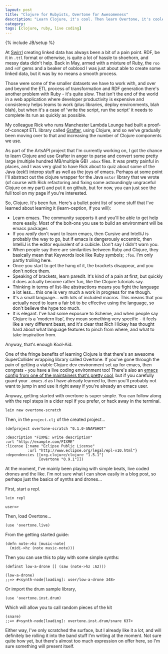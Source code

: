 ```yaml
---
layout: post
title: "Clojure for Rubyists, Overtone for Awesomeness"
description: "Learn Clojure, it's cool. Then learn Overtone, it's cooler."
category: 
tags: [clojure, ruby, live coding]
---
```

{% include JB/setup %}

At [Swirrl](http://swirrl.com) creating linked data has always been a bit of a pain point. RDF, be it in `.ttl` format or otherwise, is quite a lot of hassle to shoehorn, and messy data didn't help. Back in May, armed with a mixture of Ruby, the `roo` and `rdf` gems and a beaker of oxblood I was just about able to create some linked data, but it was by no means a smooth process. 

Those were some of the smaller datasets we have to work with, and over and beyond the ETL process of transformation and RDF generation there's another problem with Ruby - it's quite slow. That isn't the end of the world in a web application where developer productivity is expensive and consistency helps teams to work (plus libraries, deploy environments, blah blah), but when it's a case of 'write the script, run the script' it needs to complete its run as quickly as possible. 

My colleague Rick who runs Manchester Lambda Lounge had built a proof-of-concept ETL library called [Grafter](http://grafter.org), using Clojure, and so we've gradually been moving over to that and increasing the number of Clojure components we use. 

As part of the ArtsAPI project that I'm currently working on, I got the chance to learn Clojure and use Grafter in anger to parse and convert some pretty large (multiple hundred MB/multiple GB) `.mbox` files. It was pretty painful in places, and I was very glad to have Rick about to quiz about some of the Java (eek!) interop stuff as well as the joys of emacs. Perhaps at some point I'll abstract out the clojure wrapper for the Java `mstor` library that we wrote (of course with Rick refactoring and fixing some astoundingly ungraceful Clojure on my part) and put it on github, but for now, you can just see the full tool on my page if you're interested.

So, Clojure. It's been fun. Here's a bullet point list of some stuff that I've learned about learning it (learn-ception, if you will): 

- Learn emacs. The community supports it and you'll be able to get help more easily. Most of the bolt-ons you use to build an environment will be emacs packages
- If you _really_ don't want to learn emacs, then Cursive and IntelliJ is probably the way to go, but if emacs is dangerously eccentric, then IntelliJ is the editor equivalent of a cubicle. Don't say I didn't warn you. 
- When people say there are similarities between Ruby and Clojure, they basically mean that Keywords look like Ruby symbols; `:foo`. I'm only partly trolling here. 
- Once you start to get the hang of it, the brackets disappear, and you don't notice them.
- Speaking of brackets, learn paredit. It's kind of a pain at first, but quickly it does actually become rather fun, like the Clojure tutorials say.  
- Thinking in terms of list-like abstractions means you fight the language a lot less... this one is very much a work in progress for me though.
- It's a small language... with lots of included macros. This means that you actually need to learn a fair bit to be effective using the language, so don't believe the hype too much.
- It is elegant. I've had some exposure to Scheme, and when people say Clojure is a 'modern lisp', they mean something very specific - it feels like a very different beast, and it's clear that Rich Hickey has thought hard about what language features to pinch from where, and what to take inspiration from.

Anyway, that's enough Kool-Aid. 

One of the fringe benefits of learning Clojure is that there's an awesome SuperCollider wrapping library called Overtone. If you've gone through the pain of getting a viable Clojure dev environment set up for emacs, then congrats - you have a live coding environment too! There's also an [emacs config from one of the maintainers that's pretty cool](https://overtone.github.io/emacs-live/), but if you carefully guard your `.emacs.d` as I have already learned to, then you'll probably not want to jump in and use it right away if you're already an emacs user. 

Anyway, getting started with overtone is super simple. You can follow along with the repl steps in a cider repl if you prefer, or hack away in the terminal.

    lein new overtone-scratch

Then, in the `project.clj` of the created project...

    (defproject overtone-scratch "0.1.0-SNAPSHOT"

    :description "FIXME: write description"
    :url "http://example.com/FIXME"
    :license {:name "Eclipse Public License"
              :url "http://www.eclipse.org/legal/epl-v10.html"}
    :dependencies [[org.clojure/clojure "1.5.1"]
                   [overtone "0.9.1"]])

At the moment, I've mainly been playing with simple beats, live coded drones and the like. I'm not sure what I can show easily in a blog post, so perhaps just the basics of synths and drones...

First, start a repl. 

    lein repl

    user=> 

Then, load Overtone... 

    (use 'overtone.live)

From the getting started guide:

    (defn note->hz [music-note]
      (midi->hz (note music-note)))

Then you can use this to play with some simple synths: 

    (definst low-a-drone [] (saw (note->hz :A2)))

    (low-a-drone)
    ;;=> #<synth-node[loading]: user/low-a-drone 348>

Or import the drum sample library,

    (use 'overtone.inst.drum)

Which will allow you to call random pieces of the kit

    (snare)
    ;;=> #<synth-node[loading]: overtone.inst.drum/snare 637>

Either way, I've only scratched the surface, but I already like it a _lot_, and will definitely be rolling it into the band stuff I'm writing at the moment. Not sure quite how yet, but there's almost too much expression on offer here, so I'm sure something will present itself.